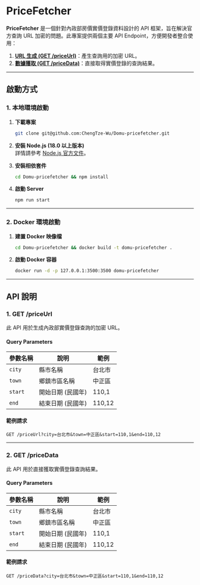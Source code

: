 # PriceFetcher

**PriceFetcher** 是一個針對內政部房價實價登錄資料設計的 API 框架，旨在解決官方查詢 URL 加密的問題。此專案提供兩個主要 API Endpoint，方便開發者整合使用：

1. **[URL 生成 (GET /priceUrl)](#1-get-priceurl)**：產生查詢用的加密 URL。
2. **[數據獲取 (GET /priceData)](#2-get-pricedata)**：直接取得實價登錄的查詢結果。

---

## 啟動方式

### 1. 本地環境啟動

1. **下載專案**
   ```bash
   git clone git@github.com:ChengTze-Wu/Domu-pricefetcher.git
   ```

2. **安裝 Node.js (18.0 以上版本)**  
   詳情請參考 [Node.js 官方文件](https://nodejs.org/en/download/package-manager)。

3. **安裝相依套件**
   ```bash
   cd Domu-pricefetcher && npm install
   ```

4. **啟動 Server**
   ```bash
   npm run start
   ```

---

### 2. Docker 環境啟動

1. **建置 Docker 映像檔**
   ```bash
   cd Domu-pricefetcher && docker build -t domu-pricefetcher .
   ```

2. **啟動 Docker 容器**
   ```bash
   docker run -d -p 127.0.0.1:3500:3500 domu-pricefetcher
   ```

---

## API 說明

### **1. GET /priceUrl**

此 API 用於生成內政部實價登錄查詢的加密 URL。

#### **Query Parameters**

| 參數名稱  | 說明          | 範例        |
| --------- | ------------- | ----------- |
| `city`    | 縣市名稱       | 台北市      |
| `town`    | 鄉鎮市區名稱   | 中正區      |
| `start`   | 開始日期 (民國年) | 110,1       |
| `end`     | 結束日期 (民國年) | 110,12      |

#### **範例請求**
```http
GET /priceUrl?city=台北市&town=中正區&start=110,1&end=110,12
```

---

### **2. GET /priceData**

此 API 用於直接獲取實價登錄查詢結果。

#### **Query Parameters**

| 參數名稱  | 說明          | 範例        |
| --------- | ------------- | ----------- |
| `city`    | 縣市名稱       | 台北市      |
| `town`    | 鄉鎮市區名稱   | 中正區      |
| `start`   | 開始日期 (民國年) | 110,1       |
| `end`     | 結束日期 (民國年) | 110,12      |

#### **範例請求**
```http
GET /priceData?city=台北市&town=中正區&start=110,1&end=110,12
```
